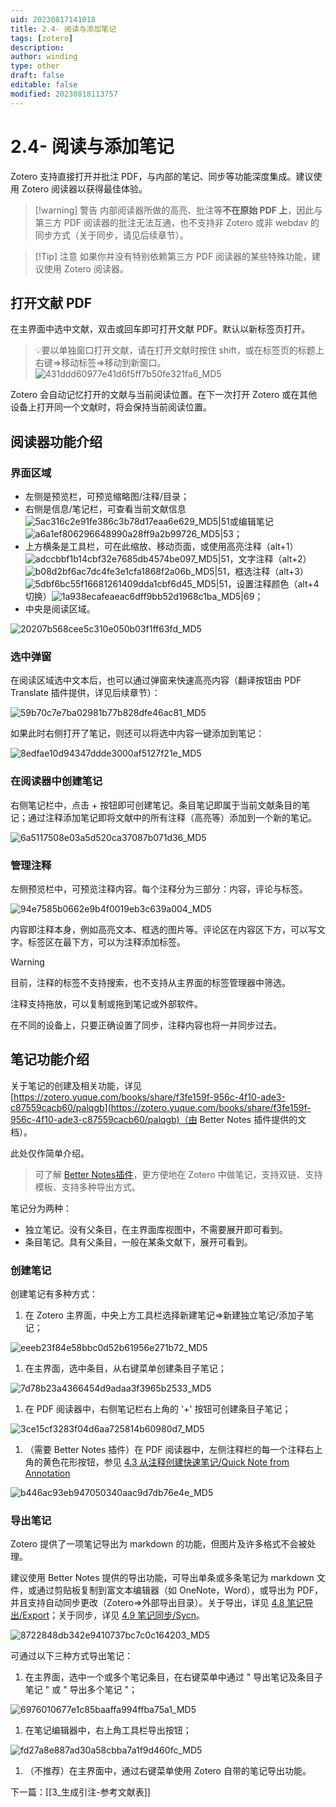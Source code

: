```yaml
---
uid: 20230817141018
title: 2.4- 阅读与添加笔记
tags: [zotero]
description: 
author: winding
type: other
draft: false
editable: false
modified: 20230818113757
---
```


# 2.4- 阅读与添加笔记

Zotero 支持直接打开并批注 PDF，与内部的笔记、同步等功能深度集成。建议使用 Zotero 阅读器以获得最佳体验。 

> [!warning] 警告
> 内部阅读器所做的高亮、批注等**不在原始 PDF 上**，因此与第三方 PDF 阅读器的批注无法互通，也不支持非 Zotero 或非 webdav 的同步方式（关于同步，请见后续章节）。

> [!Tip] 注意
> 如果你并没有特别依赖第三方 PDF 阅读器的某些特殊功能，建议使用 Zotero 阅读器。

## 打开文献 PDF

在主界面中选中文献，双击或回车即可打开文献 PDF。默认以新标签页打开。

> 💡要以单独窗口打开文献，请在打开文献时按住 shift，或在标签页的标题上右键=>移动标签=>移动到新窗口。 ![431ddd60977e41d6f5ff7b50fe321fa6_MD5](https://cdn.pkmer.cn/images/202308171526254.png!pkmer)

Zotero 会自动记忆打开的文献与当前阅读位置。在下一次打开 Zotero 或在其他设备上打开同一个文献时，将会保持当前阅读位置。

## 阅读器功能介绍

### 界面区域

* 左侧是预览栏，可预览缩略图/注释/目录；
* 右侧是信息/笔记栏，可查看当前文献信息![5ac316c2e91fe386c3b78d17eaa6e629_MD5|51](https://cdn.pkmer.cn/images/202308171526256.png!pkmer)或编辑笔记![a6a1ef806296648990a28ff9a2b99726_MD5|53](https://cdn.pkmer.cn/images/202308171526257.png!pkmer)；
* 上方横条是工具栏，可在此缩放、移动页面，或使用高亮注释（alt+1）![adccbbf1b14cbf32e7685db4574be097_MD5|51](https://cdn.pkmer.cn/images/202308171526258.png!pkmer)，文字注释（alt+2）![b08d2bf6ac7dc4fe3e1cfa1868f2a06b_MD5|51](https://cdn.pkmer.cn/images/202308171526259.png!pkmer)，框选注释（alt+3）![5dbf6bc55f16681261409dda1cbf6d45_MD5|51](https://cdn.pkmer.cn/images/202308171526260.png!pkmer)，设置注释颜色（alt+4 切换）![1a938ecafeaeac6dff9bb52d1968c1ba_MD5|69](https://cdn.pkmer.cn/images/202308171526261.png!pkmer)；
* 中央是阅读区域。

![20207b568cee5c310e050b03f1ff63fd_MD5](https://cdn.pkmer.cn/images/202308171526262.png!pkmer)

### 选中弹窗

在阅读区域选中文本后，也可以通过弹窗来快速高亮内容（翻译按钮由 PDF Translate 插件提供，详见后续章节）：

![59b70c7e7ba02981b77b828dfe46ac81_MD5](https://cdn.pkmer.cn/images/202308171526263.png!pkmer)

如果此时右侧打开了笔记，则还可以将选中内容一键添加到笔记：

![8edfae10d94347ddde3000af5127f21e_MD5](https://cdn.pkmer.cn/images/202308171526264.png!pkmer)

### 在阅读器中创建笔记

右侧笔记栏中，点击 + 按钮即可创建笔记。条目笔记即属于当前文献条目的笔记；通过注释添加笔记即将文献中的所有注释（高亮等）添加到一个新的笔记。

![6a5117508e03a5d520ca37087b071d36_MD5](https://cdn.pkmer.cn/images/202308171526265.png!pkmer)

### 管理注释

左侧预览栏中，可预览注释内容。每个注释分为三部分：内容，评论与标签。

![94e7585b0662e9b4f0019eb3c639a004_MD5](https://cdn.pkmer.cn/images/202308171526266.png!pkmer)

内容即注释本身，例如高亮文本、框选的图片等。评论区在内容区下方，可以写文字。标签区在最下方，可以为注释添加标签。

> [!warning]
> 目前，注释的标签不支持搜索，也不支持从主界面的标签管理器中筛选。

 注释支持拖放，可以复制或拖到笔记或外部软件。

在不同的设备上，只要正确设置了同步，注释内容也将一并同步过去。

## 笔记功能介绍

关于笔记的创建及相关功能，详见 [https://zotero.yuque.com/books/share/f3fe159f-956c-4f10-ade3-c87559cacb60/palqgb](https://zotero.yuque.com/books/share/f3fe159f-956c-4f10-ade3-c87559cacb60/palqgb)（由 Better Notes 插件提供的文档）。

此处仅作简单介绍。

> 可了解 [Better Notes插件](https://zotero.yuque.com/books/share/f3fe159f-956c-4f10-ade3-c87559cacb60/biigg4)，更方便地在 Zotero 中做笔记，支持双链、支持模板、支持多种导出方式。

笔记分为两种：

* 独立笔记。没有父条目，在主界面库视图中，不需要展开即可看到。
* 条目笔记。具有父条目，一般在某条文献下，展开可看到。

### 创建笔记

创建笔记有多种方式：

1. 在 Zotero 主界面，中央上方工具栏选择新建笔记=>新建独立笔记/添加子笔记；

![eeeb23f84e58bbc0d52b61956e271b72_MD5](https://cdn.pkmer.cn/images/202308171526267.png!pkmer)

1. 在主界面，选中条目，从右键菜单创建条目子笔记；

![7d78b23a4366454d9adaa3f3965b2533_MD5](https://cdn.pkmer.cn/images/202308171526268.png!pkmer)

1. 在 PDF 阅读器中，右侧笔记栏右上角的 '+' 按钮可创建条目子笔记；

![3ce15cf3283f04d6aa725814b60980d7_MD5](https://cdn.pkmer.cn/images/202308171526269.png!pkmer)

1. （需要 Better Notes 插件）在 PDF 阅读器中，左侧注释栏的每一个注释右上角的黄色花形按钮，参见 [4.3 从注释创建快速笔记/Quick Note from Annotation](https://zotero.yuque.com/books/share/f3fe159f-956c-4f10-ade3-c87559cacb60/pavzsz)

![b446ac93eb947050340aac9d7db76e4e_MD5](https://cdn.pkmer.cn/images/202308171526270.png!pkmer)

### 导出笔记

Zotero 提供了一项笔记导出为 markdown 的功能，但图片及许多格式不会被处理。

建议使用 Better Notes 提供的导出功能，可导出单条或多条笔记为 markdown 文件，或通过剪贴板复制到富文本编辑器（如 OneNote，Word），或导出为 PDF，并且支持自动同步更改（Zotero=>外部导出目录）。关于导出，详见 [4.8 笔记导出/Export](https://zotero.yuque.com/books/share/f3fe159f-956c-4f10-ade3-c87559cacb60/nxlngg)；关于同步，详见 [4.9 笔记同步/Sycn](https://zotero.yuque.com/books/share/f3fe159f-956c-4f10-ade3-c87559cacb60/aid2c3)。

![8722848db342e9410737bc7c0c164203_MD5](https://cdn.pkmer.cn/images/202308171526271.png!pkmer)

可通过以下三种方式导出笔记：

1. 在主界面，选中一个或多个笔记条目，在右键菜单中通过 " 导出笔记及条目子笔记 " 或 " 导出多个笔记 "；

![6976010677e1c85baaffa994ffba75a1_MD5](https://cdn.pkmer.cn/images/202308171526272.png!pkmer)

1. 在笔记编辑器中，右上角工具栏导出按钮；

![fd27a8e887ad30a58cbba7a1f9d460fc_MD5](https://cdn.pkmer.cn/images/202308171526273.png!pkmer)

1. （不推荐）在主界面中，通过右键菜单使用 Zotero 自带的笔记导出功能。

下一篇：[[3_生成引注-参考文献表]]